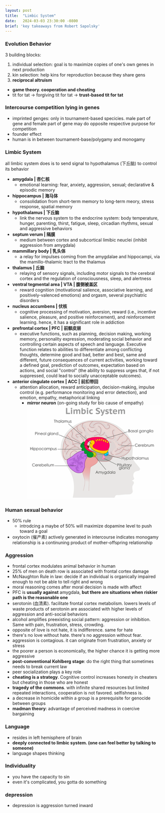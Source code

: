```yaml
---
layout: post
title:  "Limbic System"
date:   2024-03-03 23:30:00 -0800
brief: 'key takeaways from Robert Sapolsky'
---
```



### Evolution Behavior
3 building blocks:
1. individual selection: goal is to maximize copies of one's own genes in next production
2. kin selection: help kins for reproduction because they share gens
3. **reciprocal altruism**
  - **game theory. cooperation and cheating**
  - tit for tat -> forgiving tit for tat -> **trust-based tit for tat**


### Intercourse competition lying in genes
- imprinted genges: only in tournament-based specicies. male part of gene and female part of gene may do opposite respective purpose for competition
- founder effect
- human is in between tournament-base/polygamy and monogamy


### Limbic System
all limbic system does is to send signal to hypothalamus (下丘脑) to control its behavior
- **amygdala | 杏仁核**
  - emotional learning: fear, anxiety, aggression, sexual; declarative & episodic memory
- **hippocampus | 海马体**
  - consolidation from short-term memory to long-term meory, stress response, spatial memory
- **hypothalamus | 下丘脑** 
  - link the nervous system to the endocrine system: body temperature, hunger, parenting, thirst, fatigue, sleep, circadian rhythms, sexual and aggressive behaviors
- **septum verum | 隔膜**
  - medium between cortex and subcortical limibic neuclei (inhibit aggression from amygdala)
- **mammillary body | 乳头体**
  - a relay for impulses coming from the amygdalae and hippocampi, via the mamillo-thalamic tract to the thalamus
- **thalamus | 丘脑**
  - relaying of sensory signals, including motor signals to the cerebral cortex and the regulation of consciousness, sleep, and alertness
- **ventral tegmental area | VTA | 腹侧被盖区**
  - reward cognition (motivational salience, associative learning, and positively-valenced emotions) and orgasm, several psychiatric disorders
- **nucleus accumbens | 伏核**
  - cognitive processing of motivation, aversion, reward (i.e., incentive salience, pleasure, and positive reinforcement), and reinforcement learning. hence, it has a significant role in addiction
- **prefrontal cortex | PFC | 前额皮层** 
  - executive functions, such as planning, decision making, working memory, personality expression, moderating social behavior and controlling certain aspects of speech and language. Executive function relates to abilities to differentiate among conflicting thoughts, determine good and bad, better and best, same and different, future consequences of current activities, working toward a defined goal, prediction of outcomes, expectation based on actions, and social "control" (the ability to suppress urges that, if not suppressed, could lead to socially unacceptable outcomes).
- **anterior cingulate cortex | ACC | 前扣带回**
  - attention allocation, reward anticipation, decision-making, impulse control (e.g. performance monitoring and error detection), and emotion, empathy, metaphorical linking
    - **mirror neuron** (on-going study for bio cause of empathy)
![limbicsystem.png|400](/assets/images/limbic-system.png)


### Human sexual behavior
- 50% rule
  - introdcing a maybe of 50% will maximize dopamine level to push toward a goal
- oxytocin (催产素) actively generated in intercourse indicates monogamy relationship is a continuning product of mother-offspring relationship


### Aggression
- frontal cortex modulates animal behavior in human
- 25% of men on death row is associated with frontal cortex damage
- McNaughton Rule in law: decide if an individual is organically impaired enough to not be able to tell right and wrong 
- moral reasoning comes after moral decision is made with affect
- PFC is **usually against** amygdala, **but there are situations when riskier path is the reasonable one**
- serotonin (血清素). facilitate frontal cortex metabolism. lowers levels of waste products of serotonin are associated with higher levels of aggression and anti-social behaviors
- alcohol amplifies preexisting social pattern: aggression or inhibition. Same with pain, frustration, stress, crowding.
- opposite of love is not hate, it is indifference. same for hate
- there's no love without hate. there's no aggression without fear.
- aggression is contagious. it can originate from frustration, anxiety or stress
- the poorer a person is economically, the higher chance it is getting more aggressive
- **post-conventional Kohlberg stage**: do the right thing that sometimes needs to break current law
- peer socialization plays a key role
- **cheating is a strategy**. Cognitive control increases honesty in cheaters but cheating in those who are honest
- **tragedy of the commons**. with infinite shared resources but limited repeated interactions, cooperation is not favored. selfishness is.
- a decrease in homicide within a group is a prerequisite for genocide between groups
- **madman theory**: advantage of perceived madness in coercive bargaining


### Language
- resides in left hemisphere of brain
- **deeply connected to limbic system. (one can feel better by talking to someone)**
- language shapes thinking


### Individuality
- you have the capacity to sin
- even it's complicated, you gotta do something


### depression
- depression is aggression turned inward